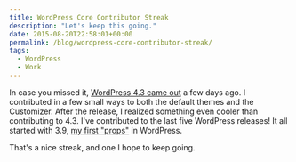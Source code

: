 ```yaml
---
title: WordPress Core Contributor Streak
description: "Let's keep this going."
date: 2015-08-20T22:58:01+00:00
permalink: /blog/wordpress-core-contributor-streak/
tags:
  - WordPress
  - Work
---
```


In case you missed it, [WordPress 4.3 came out](https://wordpress.org/news/2015/08/billie/) a few days ago. I contributed in a few small ways to both the default themes and the Customizer. After the release, I realized something even cooler than contributing to 4.3. I've contributed to the last five WordPress releases! It all started with 3.9, [my first "props"](http://davidakennedy.com/2014/04/16/logged-into-wordpress-saw-this/) in WordPress.

That's a nice streak, and one I hope to keep going.
